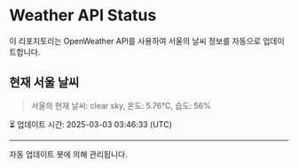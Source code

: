 
# Weather API Status

이 리포지토리는 OpenWeather API를 사용하여 서울의 날씨 정보를 자동으로 업데이트합니다.

## 현재 서울 날씨
> 서울의 현재 날씨: clear sky, 온도: 5.76°C, 습도: 56%

⏳ 업데이트 시간: 2025-03-03 03:46:33 (UTC)

---
자동 업데이트 봇에 의해 관리됩니다.
